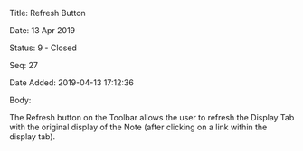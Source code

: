 Title:  Refresh Button

Date:   13 Apr 2019

Status: 9 - Closed

Seq:    27

Date Added: 2019-04-13 17:12:36

Body:   
 
The Refresh button on the Toolbar allows the user to refresh the Display Tab with the original display of the Note (after clicking on a link within the display tab). 


